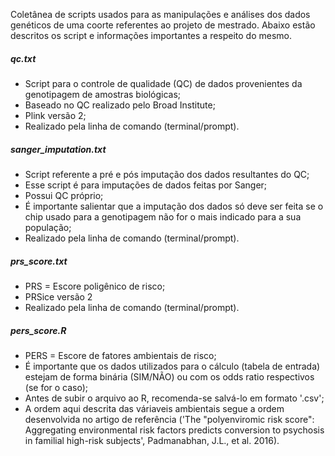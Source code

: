 Coletânea de scripts usados para as manipulações e análises dos dados genéticos de uma coorte referentes ao projeto de mestrado. Abaixo estão descritos os script e informações importantes a respeito do mesmo.

##### qc.txt
  * Script para o controle de qualidade (QC) de dados provenientes da genotipagem de amostras biológicas;
  * Baseado no QC realizado pelo Broad Institute;
  * Plink versão 2;
  * Realizado pela linha de comando (terminal/prompt).
  
##### sanger_imputation.txt
  * Script referente a pré e pós imputação dos dados resultantes do QC;
  * Esse script é para imputações de dados feitas por Sanger;
  * Possui QC próprio;
  * É importante salientar que a imputação dos dados só deve ser feita se o chip usado para a genotipagem não for o mais indicado para a sua população;
  * Realizado pela linha de comando (terminal/prompt).
  
 ##### prs_score.txt
  * PRS = Escore poligênico de risco;
  * PRSice versão 2
  * Realizado pela linha de comando (terminal/prompt).

##### pers_score.R
  * PERS = Escore de fatores ambientais de risco;
  * É importante que os dados utilizados para o cálculo (tabela de entrada) estejam de forma binária (SIM/NÃO) ou com os odds ratio respectivos (se for o caso);
  * Antes de subir o arquivo ao R, recomenda-se salvá-lo em formato '.csv';
  * A ordem aqui descrita das váriaveis ambientais segue a ordem desenvolvida no artigo de referência ('The "polyenviromic risk score": Aggregating environmental risk factors predicts conversion to psychosis in familial high-risk subjects', Padmanabhan, J.L., et al. 2016).
